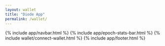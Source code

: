 ```yaml
---
layout: wallet
title: "Diode App"
permalink: /wallet/
---
```


<div id="wallet">
  {% include app/navbar.html %}
  {% include app/epoch-stats-bar.html %}
  {% include wallet/connect-wallet.html %}
  {% include app/footer.html %}
</div>


